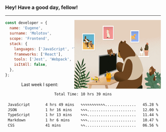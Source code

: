 ### Hey! Have a good day, fellow!
---
<img align='right' alt='GIF' vertical-align='center' src='./src/giphy.gif' width='280px' height='222px'/>

```javascript
const developer = {
  name: 'Eugene',
  surname: 'Molotov',
  scope: 'Frontend',
  stack: {
    languages: ['JavaScript', 'TypeScript'],
    frameworks: ['React'],
    tools: ['Jest', 'Webpack', 'Sass'],
    isItAll: false,
  },
};
```
<p align="center">
  Last week I spent:
</p>
<div align="center">
<!--START_SECTION:waka-->

```txt
Total Time: 10 hrs 39 mins

JavaScript       4 hrs 49 mins   ✎✎✎✎✎✎✎✎✎✎✎..............   45.28 %
JSON             1 hr 16 mins    ✎✎✎......................   12.00 %
TypeScript       1 hr 13 mins    ✎✎✎......................   11.44 %
Markdown         1 hr 6 mins     ✎✎✎......................   10.47 %
CSS              41 mins         ✎✎.......................   06.56 %
```

<!--END_SECTION:waka-->

